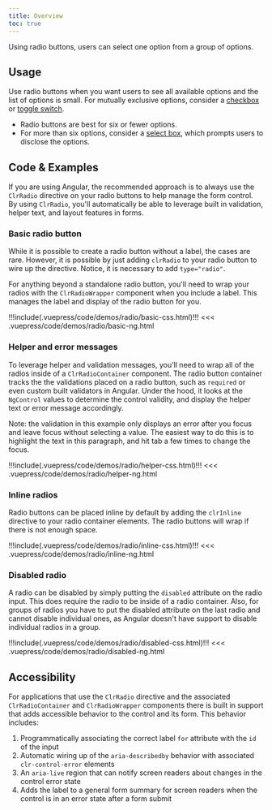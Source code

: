 ```yaml
---
title: Overview
toc: true
---
```


Using radio buttons, users can select one option from a group of options.

## Usage

Use radio buttons when you want users to see all available options and the list of options is small. For mutually exclusive options, consider a [checkbox](/angular-components/checkbox) or [toggle switch](/angular-components/toggle).

- Radio buttons are best for six or fewer options.
- For more than six options, consider a [select box](/angular-components/select), which prompts users to disclose the options.

## Code & Examples

If you are using Angular, the recommended approach is to always use the `ClrRadio` directive on your radio buttons to help manage the form control. By using `ClrRadio`, you'll automatically be able to leverage built in validation, helper text, and layout features in forms.

### Basic radio button

While it is possible to create a radio button without a label, the cases are rare. However, it is possible by just adding `clrRadio` to your radio button to wire up the directive. Notice, it is necessary to add `type="radio"`.

For anything beyond a standalone radio button, you'll need to wrap your radios with the `ClrRadioWrapper` component when you include a label. This manages the label and display of the radio button for you.

<doc-demo>
!!!include(.vuepress/code/demos/radio/basic-css.html)!!!
</doc-demo>

<doc-code>
<<< .vuepress/code/demos/radio/basic-ng.html
</doc-code>

### Helper and error messages

To leverage helper and validation messages, you'll need to wrap all of the radios inside of a `ClrRadioContainer` component. The radio button container tracks the the validations placed on a radio button, such as `required` or even custom built validators in Angular. Under the hood, it looks at the `NgControl` values to determine the control validity, and display the helper text or error message accordingly.

Note: the validation in this example only displays an error after you focus and leave focus without selecting a value. The easiest way to do this is to highlight the text in this paragraph, and hit tab a few times to change the focus.

<doc-demo>
!!!include(.vuepress/code/demos/radio/helper-css.html)!!!
</doc-demo>

<doc-code>
<<< .vuepress/code/demos/radio/helper-ng.html
</doc-code>

### Inline radios

Radio buttons can be placed inline by default by adding the `clrInline` directive to your radio container elements. The radio buttons will wrap if there is not enough space.

<doc-demo>
!!!include(.vuepress/code/demos/radio/inline-css.html)!!!
</doc-demo>

<doc-code>
<<< .vuepress/code/demos/radio/inline-ng.html
</doc-code>

### Disabled radio

A radio can be disabled by simply putting the `disabled` attribute on the radio input. This does require the radio to be inside of a radio container. Also, for groups of radios you have to put the disabled attribute on the last radio and cannot disable individual ones, as Angular doesn't have support to disable individual radios in a group.

<doc-demo>
!!!include(.vuepress/code/demos/radio/disabled-css.html)!!!
</doc-demo>

<doc-code>
<<< .vuepress/code/demos/radio/disabled-ng.html
</doc-code>

## Accessibility

For applications that use the `ClrRadio` directive and the associated `ClrRadioContainer` and `ClrRadioWrapper` components there is built in support that adds accessible behavior to the control and its form. This behavior includes:

1. Programmatically associating the correct label `for` attribute with the `id` of the input
2. Automatic wiring up of the `aria-describedby` behavior with associated `clr-control-error` elements
3. An `aria-live` region that can notify screen readers about changes in the control error state
4. Adds the label to a general form summary for screen readers when the control is in an error state after a form submit
